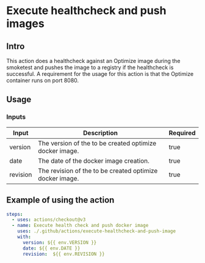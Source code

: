 # Execute healthcheck and push images

## Intro

This action does a healthcheck against an Optimize image during the smoketest and pushes the image to a registry if the healthcheck is successful.
A requirement for the usage for this action is that the Optimize container runs on port 8080.

## Usage

### Inputs

|  Input   |                       Description                        | Required |
|----------|----------------------------------------------------------|----------|
| version  | The version of the to be created optimize docker image.  | true     |
| date     | The date of the docker image creation.                   | true     |
| revision | The revision of the to be created optimize docker image. | true     |

## Example of using the action

```yaml
steps:
  - uses: actions/checkout@v3
  - name: Execute health check and push docker image
    uses: ./.github/actions/execute-healthcheck-and-push-image
    with:
      version: ${{ env.VERSION }}
      date: ${{ env.DATE }}
      revision:  ${{ env.REVISION }}
```

